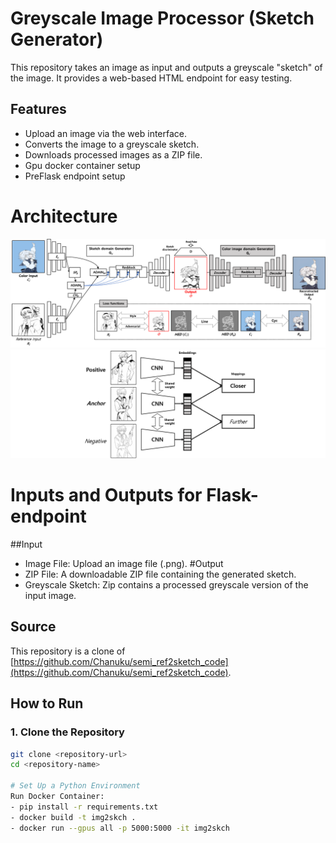 # Greyscale Image Processor (Sketch Generator)

This repository takes an image as input and outputs a greyscale "sketch" of the image. It provides a web-based HTML endpoint for easy testing.

## Features
- Upload an image via the web interface.
- Converts the image to a greyscale sketch.
- Downloads processed images as a ZIP file.
- Gpu docker container setup
- PreFlask endpoint setup

# Architecture
![Alt text](assets/1.png)
![Alt text](assets/2.png)

# Inputs and Outputs for Flask-endpoint
##Input
 - Image File: Upload an image file (.png).
#Output
- ZIP File: A downloadable ZIP file containing the generated sketch.
- Greyscale Sketch: Zip contains a processed greyscale version of the input image.

## Source
This repository is a clone of [https://github.com/Chanuku/semi_ref2sketch_code](https://github.com/Chanuku/semi_ref2sketch_code).


## How to Run

### 1. Clone the Repository
```bash
git clone <repository-url>
cd <repository-name>

# Set Up a Python Environment
Run Docker Container:
- pip install -r requirements.txt
- docker build -t img2skch .
- docker run --gpus all -p 5000:5000 -it img2skch
